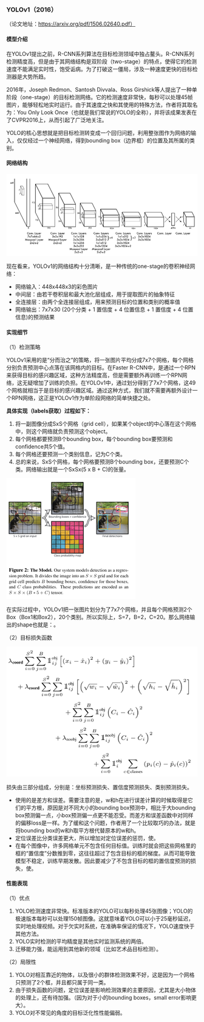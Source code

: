 ### YOLOv1（2016）

（论文地址：https://arxiv.org/pdf/1506.02640.pdf）

#### 模型介绍

在YOLOv1提出之前，R-CNN系列算法在目标检测领域中独占鳌头。R-CNN系列检测精度高，但是由于其网络结构是双阶段（two-stage）的特点，使得它的检测速度不能满足实时性，饱受诟病。为了打破这一僵局，涉及一种速度更快的目标检测器是大势所趋。

2016年，Joseph Redmon、Santosh Divvala、Ross Girshick等人提出了一种单阶段（one-stage）的目标检测网络。它的检测速度非常快，每秒可以处理45帧图片，能够轻松地实时运行。由于其速度之快和其使用的特殊方法，作者将其取名为：You Only Look Once（也就是我们常说的YOLO的全称），并将该成果发表在了CVPR2016上，从而引起了广泛地关注。

YOLO的核心思想就是把目标检测转变成一个回归问题，利用整张图作为网络的输入，仅仅经过一个神经网络，得到bounding box（边界框）的位置及其所属的类别。

#### 网络结构

![image-20241117203554643](./assets/image-20241117203554643.png)


现在看来，YOLOv1的网络结构十分清晰，是一种传统的one-stage的卷积神经网络：

+ 网络输入：448x448x3的彩色图片
+ 中间层：由若干卷积层和最大池化层组成，用于提取图片的抽象特征
+ 全连接层：由两个全连接层组成，用来预测目标的位置和类别的概率值
+ 网络输出：7x7x30 (20个分类 + 1 置信度 + 4 位置信息 + 1 置信度 + 4 位置信息)的预测结果



#### 实现细节

（1）检测策略

YOLOv1采用的是“分而治之”的策略，将一张图片平均分成7x7个网格，每个网格分别负责预测中心点落在该网格内的目标。在Faster R-CNN中，是通过一个RPN来获得目标的感兴趣区域，这种方法精度高，但是需要额外再训练一个RPN网络，这无疑增加了训练的负担。在YOLOv1中，通过划分得到了7x7个网格，这49个网格就相当于是目标的感兴趣区域。通过这种方式，我们就不需要再额外设计一个RPN网络，这正是YOLOv1作为单阶段网络的简单快捷之处。



**具体实现（labels获取）过程如下：**

1. 将一副图像分成SxS个网格（grid cell），如果某个object的中心落在这个网格中，则这个网络就负责预测这个object。
2. 每个网格都要预测B个bounding box，每个bounding box要预测和confidence共5个值。
3. 每个网格还要预测一个类别信息，记为C个类。
4. 总的来说，SxS个网格，每个网格要预测B个bounding box，还要预测C个类。网络输出就是一个SxSx(5 x B + C)的张量。

![image-20241117201139094](./assets/image-20241117201139094.png)

在实际过程中，YOLOv1把一张图片划分为了7x7个网格，并且每个网格预测2个Box（Box1和Box2），20个类别。所以实际上，S=7，B=2，C=20。那么网络输出的shape也就是：。

（2）目标损失函数

<img src="./assets/image-20241117201347139.png" alt="image-20241117201347139" style="zoom: 80%;" />

损失由三部分组成，分别是：坐标预测损失、置信度预测损失、类别预测损失。

+ 使用的是差方和误差。需要注意的是，w和h在进行误差计算的时候取得是它们的平方根，原因是对不同大小的bounding box预测中，相比于大bounding box预测偏一点，小box预测偏一点更不能忍受。而差方和误差函数中对同样的偏移loss是一样。为了缓和这个问题，作者用了一个比较取巧的办法，就是将bounding box的w和h取平方根代替原本的w和h。
+ 定位误差比分类误差更大，所以增加对定位误差的惩罚，使。
+ 在每个图像中，许多网格单元不包含任何目标值。训练时就会把这些网格里的框的“置信度”分数推到零，这往往超过了包含目标的框的梯度。从而可能导致模型不稳定，训练早期发散。因此要减少了不包含目标的框的置信度预测的损失，使。

#### 性能表现

（1）优点

1. YOLO检测速度非常快。标准版本的YOLO可以每秒处理45张图像；YOLO的极速版本每秒可以处理150帧图像。这就意味着YOLO可以小于25毫秒延迟，实时地处理视频。对于欠实时系统，在准确率保证的情况下，YOLO速度快于其他方法。
2. YOLO实时检测的平均精度是其他实时监测系统的两倍。
3. 迁移能力强，能运用到其他新的领域（比如艺术品目标检测）。

（2）局限性

1. YOLO对相互靠近的物体，以及很小的群体检测效果不好，这是因为一个网格只预测了2个框，并且都只属于同一类。
2. 由于损失函数的问题，定位误差是影响检测效果的主要原因，尤其是大小物体的处理上，还有待加强。（因为对于小的bounding boxes，small error影响更大）。
3. YOLO对不常见的角度的目标泛化性性能偏弱。
